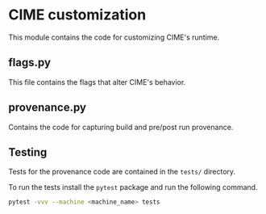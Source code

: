 # CIME customization
This module contains the code for customizing CIME's runtime.

## flags.py
This file contains the flags that alter CIME's behavior.

## provenance.py
Contains the code for capturing build and pre/post run provenance.

## Testing
Tests for the provenance code are contained in the `tests/` directory.

To run the tests install the `pytest` package and run the following command.

```bash
pytest -vvv --machine <machine_name> tests
```
